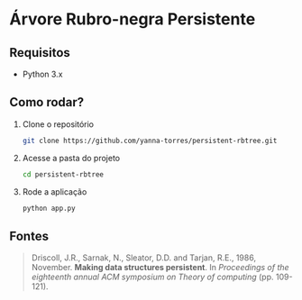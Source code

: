 # Árvore Rubro-negra Persistente

## Requisitos

- Python 3.x

## Como rodar?

1. Clone o repositório
    ```bash
    git clone https://github.com/yanna-torres/persistent-rbtree.git
    ```
2. Acesse a pasta do projeto
    ```bash
    cd persistent-rbtree
    ```
3. Rode a aplicação
    ```bash
    python app.py
    ```

## Fontes

> Driscoll, J.R., Sarnak, N., Sleator, D.D. and Tarjan, R.E., 1986, November. **Making data structures persistent**. In *Proceedings of the eighteenth annual ACM symposium on Theory of computing* (pp. 109-121).


